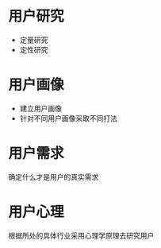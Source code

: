# 用户研究
+ 定量研究
+ 定性研究
# 用户画像
+ 建立用户画像
+ 针对不同用户画像采取不同打法
# 用户需求
确定什么才是用户的真实需求
# 用户心理
根据所处的具体行业采用心理学原理去研究用户
